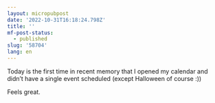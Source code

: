 ```yaml
---
layout: micropubpost
date: '2022-10-31T16:18:24.798Z'
title: ''
mf-post-status:
  - published
slug: '58704'
lang: en
---
```

Today is the first time in recent memory that I opened my calendar and didn’t have a single event scheduled (except Halloween of course :))

Feels great.
